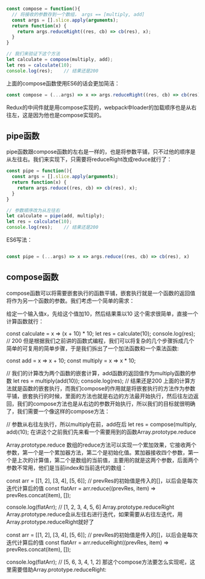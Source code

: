 ```js
const compose = function(){
  // 将接收的参数存到一个数组， args == [multiply, add]
  const args = [].slice.apply(arguments);
  return function(x) {
    return args.reduceRight((res, cb) => cb(res), x);
  }
}

// 我们来验证下这个方法
let calculate = compose(multiply, add);
let res = calculate(10);
console.log(res);    // 结果还是200

```

上面的compose函数使用ES6的话会更加简洁：
```js
const compose = (...args) => x => args.reduceRight((res, cb) => cb(res), x);
```

Redux的中间件就是用compose实现的，webpack中loader的加载顺序也是从右往左，这是因为他也是compose实现的。

## pipe函数
pipe函数跟compose函数的左右是一样的，也是将参数平铺，只不过他的顺序是从左往右。我们来实现下，只需要将reduceRight改成reduce就行了：
```js
const pipe = function(){
  const args = [].slice.apply(arguments);
  return function(x) {
    return args.reduce((res, cb) => cb(res), x);
  }
}

// 参数顺序改为从左往右
let calculate = pipe(add, multiply);
let res = calculate(10);
console.log(res);    // 结果还是200

```
ES6写法：
```js

const pipe = (...args) => x => args.reduce((res, cb) => cb(res), x)

```












## compose函数
compose函数可以将需要嵌套执行的函数平铺，嵌套执行就是一个函数的返回值将作为另一个函数的参数。我们考虑一个简单的需求：

给定一个输入值x，先给这个值加10，然后结果乘以10
这个需求很简单，直接一个计算函数就行：

const calculate = x => (x + 10) * 10;
let res = calculate(10);
console.log(res);    // 200
但是根据我们之前讲的函数式编程，我们可以将复杂的几个步骤拆成几个简单的可复用的简单步骤，于是我们拆出了一个加法函数和一个乘法函数:

const add = x => x + 10;
const multiply = x => x * 10;

// 我们的计算改为两个函数的嵌套计算，add函数的返回值作为multiply函数的参数
let res = multiply(add(10));
console.log(res);    // 结果还是200
上面的计算方法就是函数的嵌套执行，而我们compose的作用就是将嵌套执行的方法作为参数平铺，嵌套执行的时候，里面的方法也就是右边的方法最开始执行，然后往左边返回，我们的compose方法也是从右边的参数开始执行，所以我们的目标就很明确了，我们需要一个像这样的compose方法：

// 参数从右往左执行，所以multiply在前，add在后
let res = compose(multiply, add)(10);
在讲这个之前我们先来看一个需要用到的函数Array.prototype.reduce

Array.prototype.reduce
数组的reduce方法可以实现一个累加效果，它接收两个参数，第一个是一个累加器方法，第二个是初始化值。累加器接收四个参数，第一个是上次的计算值，第二个是数组的当前值，主要用的就是这两个参数，后面两个参数不常用，他们是当前index和当前迭代的数组：

const arr = [[1, 2], [3, 4], [5, 6]];
// prevRes的初始值是传入的[]，以后会是每次迭代计算后的值
const flatArr = arr.reduce((prevRes, item) => prevRes.concat(item), []);

console.log(flatArr); // [1, 2, 3, 4, 5, 6]
Array.prototype.reduceRight
Array.prototype.reduce会从左往右进行迭代，如果需要从右往左迭代，用Array.prototype.reduceRight就好了

const arr = [[1, 2], [3, 4], [5, 6]];
// prevRes的初始值是传入的[]，以后会是每次迭代计算后的值
const flatArr = arr.reduceRight((prevRes, item) => prevRes.concat(item), []);

console.log(flatArr); // [5, 6, 3, 4, 1, 2]
那这个compose方法要怎么实现呢，这里需要借助Array.prototype.reduceRight:
